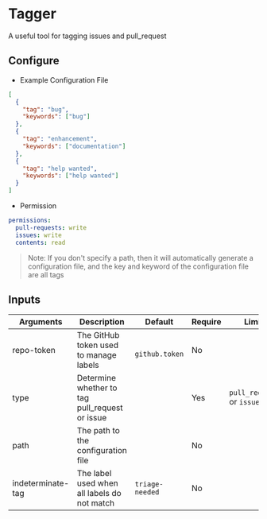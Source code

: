 # Tagger

A useful tool for tagging issues and pull_request

## Configure

- Example Configuration File

```json
[
  {
    "tag": "bug",
    "keywords": ["bug"]
  },
  {
    "tag": "enhancement",
    "keywords": ["documentation"]
  },
  {
    "tag": "help wanted",
    "keywords": ["help wanted"]
  }
]
```

- Permission

```yml
permissions:
  pull-requests: write
  issues: write
  contents: read
```

> Note: If you don't specify a path, then it will automatically generate a configuration file, and the key and keyword of the configuration file are all tags

## Inputs

| Arguments         | Description                                    | Default                | Require | Limit                     |
| ----------------- | ---------------------------------------------- | ---------------------- | ------- | ------------------------- |
| repo-token        | The GitHub token used to manage labels         | ` github.token` | No      |                           |
| type              | Determine whether to tag pull_request or issue |                        | Yes     | `pull_request` or `issue` |
| path              | The path to the configuration file             |                        | No      |                           |
| indeterminate-tag | The label used when all labels do not match    | `triage-needed`        | No      |                           |
